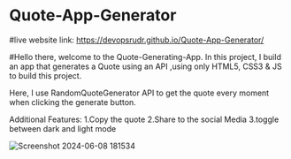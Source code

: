 # Quote-App-Generator

#live website link: https://devopsrudr.github.io/Quote-App-Generator/

#Hello there, welcome to the Quote-Generating-App. In this project, I build an app that generates a Quote using an API ,using only HTML5, CSS3 & JS to build this project.

Here, I use RandomQuoteGenerator API to get the quote every moment when clicking the generate button.


Additional Features:
1.Copy the quote
2.Share to the social Media
3.toggle between dark and light mode





![Screenshot 2024-06-08 181534](https://github.com/devopsrudr/Quote-App-Generator/assets/119250929/265a8c6f-55da-4cef-8ea9-c5401abfd02a)
